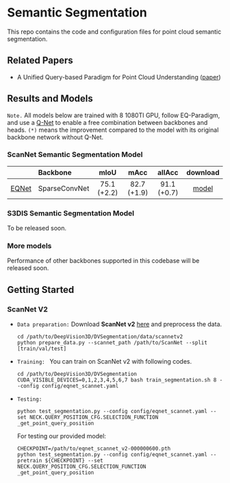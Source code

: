 # Semantic Segmentation

This repo contains the code and configuration files for point cloud semantic segmentation.


## Related Papers
* A Unified Query-based Paradigm for Point Cloud Understanding ([paper](https://arxiv.org/pdf/2203.01252.pdf))

## Results and Models
`Note.` All models below are trained with 8 1080TI GPU, follow EQ-Paradigm, and use a [Q-Net](../EQNet/eqnet/models/query_producer/qnet.py) to enable a free combination
between backbones and heads. `(*)` means the improvement compared to the model with its original backbone network without Q-Net.

### ScanNet Semantic Segmentation Model
|                                             |Backbone| mIoU | mAcc | allAcc | download
|---------------------------------------------|:----------|:-------:|:---------:|:---------:|:---------:|
| [EQNet](config/eqnet_scannet.yaml) | SparseConvNet | 75.1 (+2.2) | 82.7 (+1.9) | 91.1 (+0.7) | [model](https://drive.google.com/file/d/1152aLDOhoLff5EEMzW2cj0Z1vK0FpXB6/view?usp=sharing) |

### S3DIS Semantic Segmentation Model
To be released soon.

### More models
Performance of other backbones supported in this codebase will be released soon.


## Getting Started
### ScanNet V2
* `Data preparation:` Download **ScanNet v2** [here](https://github.com/ScanNet/ScanNet) and preprocess the data.
    ```
    cd /path/to/DeepVision3D/DVSegmentation/data/scannetv2
    python prepare_data.py --scannet_path /path/to/ScanNet --split [train/val/test]
    ```

* `Training: ` You can train on ScanNet v2 with following codes.
    ```
    cd /path/to/DeepVision3D/DVSegmentation
    CUDA_VISIBLE_DEVICES=0,1,2,3,4,5,6,7 bash train_segmentation.sh 8 --config config/eqnet_scannet.yaml
    ```

* `Testing: `
    ```
    python test_segmentation.py --config config/eqnet_scannet.yaml --set NECK.QUERY_POSITION_CFG.SELECTION_FUNCTION _get_point_query_position
    ```
    For testing our provided model:
    ```
    CHECKPOINT=/path/to/eqnet_scannet_v2-000000600.pth
    python test_segmentation.py --config config/eqnet_scannet.yaml --pretrain ${CHECKPOINT} --set NECK.QUERY_POSITION_CFG.SELECTION_FUNCTION _get_point_query_position
    ```

